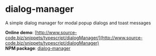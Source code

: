 # dialog-manager

A simple dialog manager for modal popup dialogs and toast messages

**Online demo**: [http://www.source-code.biz/snippets/typescript/dialogManager/](http://www.source-code.biz/snippets/typescript/dialogManager)<br>
**NPM package**: [dialog-manager](https://www.npmjs.com/package/dialog-manager)
